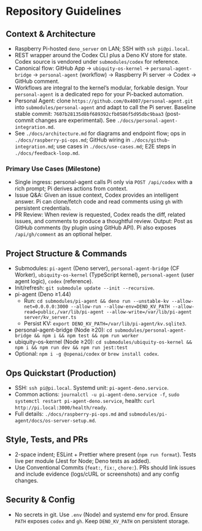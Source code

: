 # Repository Guidelines

## Context & Architecture
- Raspberry Pi-hosted `deno_server` on LAN; SSH with `ssh pi@pi.local`.
- REST wrapper around the Codex CLI plus a Deno KV store for state. Codex source is vendored under `submodules/codex` for reference.
- Canonical flow: GitHub App → `ubiquity-os-kernel` → `personal-agent-bridge` → `personal-agent` (workflow) → Raspberry Pi server → Codex → GitHub comment.
- Workflows are integral to the kernel’s modular, forkable design. Your `personal-agent` is a dedicated repo for your Pi-backed automation.
- Personal Agent: clone `https://github.com/0x4007/personal-agent.git` into `submodules/personal-agent` and adapt to call the Pi server. Baseline stable commit: `7607b28135d8bf689392cfb0586f5d95dbc9baa3` (post-commit changes are experimental). See `./docs/personal-agent-integration.md`.
- See `./docs/architecture.md` for diagrams and endpoint flow; ops in `./docs/raspberry-pi-ops.md`; GitHub wiring in `./docs/github-integration.md`; use cases in `./docs/use-cases.md`; E2E steps in `./docs/feedback-loop.md`.

### Primary Use Cases (Milestone)
- Single ingress: personal-agent calls Pi only via `POST /api/codex` with a rich prompt; Pi derives actions from context.
- Issue Q&A: Given an issue context, Codex provides an intelligent answer. Pi can clone/fetch code and read comments using `gh` with persistent credentials.
- PR Review: When review is requested, Codex reads the diff, related issues, and comments to produce a thoughtful review.
Output: Post as GitHub comments (by plugin using GitHub API). Pi also exposes `/api/gh/comment` as an optional helper.

## Project Structure & Commands
- Submodules: `pi-agent` (Deno server), `personal-agent-bridge` (CF Worker), `ubiquity-os-kernel` (TypeScript kernel), `personal-agent` (user agent logic), `codex` (reference).
- Init/refresh: `git submodule update --init --recursive`.
- pi-agent (Deno ≥1.44)
  - Run: `cd submodules/pi-agent && deno run --unstable-kv --allow-net=0.0.0.0:3000 --allow-run --allow-env=DENO_KV_PATH --allow-read=public,/var/lib/pi-agent --allow-write=/var/lib/pi-agent server/kv_server.ts`
  - Persist KV: `export DENO_KV_PATH=/var/lib/pi-agent/kv.sqlite3`.
- personal-agent-bridge (Node ≥20): `cd submodules/personal-agent-bridge && npm i && npm test && npm run worker`
- ubiquity-os-kernel (Node ≥20): `cd submodules/ubiquity-os-kernel && npm i && npm run dev && npm run jest:test`
- Optional: `npm i -g @openai/codex` or `brew install codex`.

## Ops Quickstart (Production)
- SSH: `ssh pi@pi.local`. Systemd unit: `pi-agent-deno.service`.
- Common actions: `journalctl -u pi-agent-deno.service -f`, `sudo systemctl restart pi-agent-deno.service`, health: `curl http://pi.local:3000/health/ready`.
- Full details: `./docs/raspberry-pi-ops.md` and `submodules/pi-agent/docs/os-server-setup.md`.

## Style, Tests, and PRs
- 2-space indent; ESLint + Prettier where present (`npm run format`). Tests live per module (Jest for Node; Deno tests as added).
- Use Conventional Commits (`feat:`, `fix:`, `chore:`). PRs should link issues and include evidence (logs/cURL or screenshots) and any config changes.

## Security & Config
- No secrets in git. Use `.env` (Node) and systemd env for prod. Ensure `PATH` exposes `codex` and `gh`. Keep `DENO_KV_PATH` on persistent storage.
